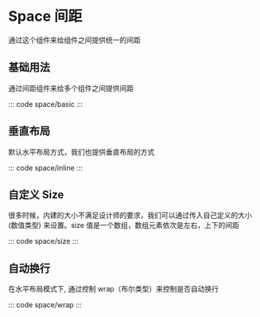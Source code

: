 <script setup>
    import basic from 'exam/space/basic.vue'
    import inline from 'exam/space/inline.vue'
    import wrap from 'exam/space/wrap.vue'
    import size from 'exam/space/size.vue'
</script>

# Space 间距

通过这个组件来给组件之间提供统一的间距

## 基础用法

通过间距组件来给多个组件之间提供间距

::: code space/basic
<basic></basic>
:::

## 垂直布局

默认水平布局方式，我们也提供垂直布局的方式

::: code space/inline
<inline></inline>
:::

## 自定义 Size

很多时候，内建的大小不满足设计师的要求，我们可以通过传入自己定义的大小 (数值类型) 来设置。size 值是一个数组，数组元素依次是左右，上下的间距

::: code space/size
<size></size>
:::

## 自动换行

在水平布局模式下, 通过控制 wrap（布尔类型）来控制是否自动换行

::: code space/wrap
<wrap></wrap>
:::
